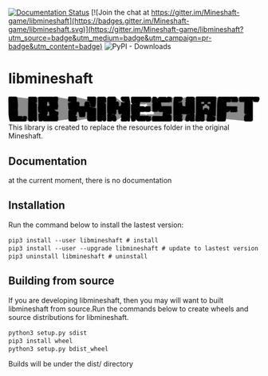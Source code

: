 [![Documentation Status](https://readthedocs.org/projects/libmineshaft/badge/?version=latest)](https://libmineshaft.readthedocs.io/en/latest/?badge=latest) [![Join the chat at https://gitter.im/Mineshaft-game/libmineshaft](https://badges.gitter.im/Mineshaft-game/libmineshaft.svg)](https://gitter.im/Mineshaft-game/libmineshaft?utm_source=badge&utm_medium=badge&utm_campaign=pr-badge&utm_content=badge)
![PyPI - Downloads](https://img.shields.io/pypi/dm/libmineshaft?color=yellow&label=PyPI%20downloads&logo=python&logoColor=white)

# libmineshaft
[![libmineshaft](https://raw.githubusercontent.com/Mineshaft-game/libmineshaft/main/logo.png)](#)
This library is created to replace the resources folder in the original Mineshaft.


## Documentation
at the current moment, there is no documentation

## Installation
Run the command below to install the lastest version:


```
pip3 install --user libmineshaft # install
pip3 install --user --upgrade libmineshaft # update to lastest version
pip3 uninstall libmineshaft # uninstall
```

## Building from source 
If you are developing libmineshaft, then you may will want to built libmineshaft from source.Run the commands below to create wheels and source distributions for libmineshaft.

```
python3 setup.py sdist
pip3 install wheel
python3 setup.py bdist_wheel
```

Builds will be under the dist/ directory
